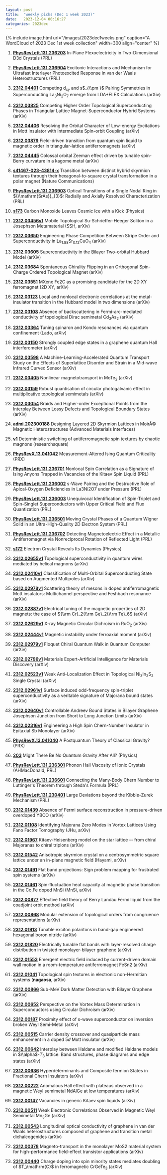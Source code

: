 ```yaml
---
layout: post
title:  "weekly picks (Dec 1 week 2023)"
date:   2023-12-04 00:16:27
categories: 2023dec
---
```



{% include image.html url="/images/2023dec1weeks.png" caption="A WordCloud of 2023 Dec 1st week collection" width=300 align="center" %}

1. **[PhysRevLett.131.236203](https://link.aps.org/doi/10.1103/PhysRevLett.131.236203)** In-Plane Flexoelectricity in Two-Dimensional D3d Crystals (PRL)

1. **[PhysRevLett.131.236904](https://link.aps.org/doi/10.1103/PhysRevLett.131.236904)** Excitonic Interactions and Mechanism for Ultrafast Interlayer Photoexcited Response in van der Waals Heterostructures (PRL)



1. **[2312.04401](http://arxiv.org/abs/2312.04401)** Competing d$_{xy}$ and s$_{\\pm }$ Pairing Symmetries in Superconducting La$_{3}$Ni$_{2}$O$_{7}$ emerge from LDA+FLEX Calculations (arXiv)

1. **[2312.03825](http://arxiv.org/abs/2312.03825)** Competing Higher Order Topological Superconducting Phases in Triangular Lattice Magnet-Superconductor Hybrid Systems (arXiv)

1. **[2312.04406](http://arxiv.org/abs/2312.04406)** Resolving the Orbital Character of Low-energy Excitations in Mott Insulator with Intermediate Spin-orbit Coupling (arXiv)

1. **[2312.03879](http://arxiv.org/abs/2312.03879)** Field-driven transition from quantum spin liquid to magnetic order in triangular-lattice antiferromagnets (arXiv)

1. **[2312.04445](http://arxiv.org/abs/2312.04445)** Colossal orbital Zeeman effect driven by tunable spin-Berry curvature in a kagome metal (arXiv)



1. **[s41467-023-43814-x](https://www.nature.com/articles/s41467-023-43814-x)** Transition between distinct hybrid skyrmion textures through their hexagonal-to-square crystal transformation in a polar magnet (Nature Communications)


1. **[PhysRevLett.131.236903](https://link.aps.org/doi/10.1103/PhysRevLett.131.236903)** Optical Transitions of a Single Nodal Ring in ${\\mathrm{SrAs}}_{3}$: Radially and Axially Resolved Characterization (PRL)

1. **[s173](https://physics.aps.org/articles/v16/s173)** Carbon Monoxide Leaves Cosmic Ice with a Kick (Physics)




1. **[2312.03456v1](https://arxiv.org/abs/2312.03456v1)** Mobile Topological Su-Schrieffer-Heeger Soliton in a Josephson Metamaterial (SSH, arXiv)

1. **[2312.03650](http://arxiv.org/abs/2312.03650)** Engineering Phase Competition Between Stripe Order and Superconductivity in La$_{1.88}$Sr$_{0.12}$CuO$_4$ (arXiv)

1. **[2312.03605](http://arxiv.org/abs/2312.03605)** Superconductivity in the Bilayer Two-orbital Hubbard Model (arXiv)

1. **[2312.03684](http://arxiv.org/abs/2312.03684)** Spontaneous Chirality Flipping in an Orthogonal Spin-Charge Ordered Topological Magnet (arXiv)

1. **[2312.03551](http://arxiv.org/abs/2312.03551)** MXene Fe2C as a promising candidate for the 2D XY ferromagnet (2D XY, arXiv)

1. **[2312.03123](http://arxiv.org/abs/2312.03123)** Local and nonlocal electronic correlations at the metal-insulator transition in the Hubbard model in two dimensions (arXiv)

1. **[2312.03108](http://arxiv.org/abs/2312.03108)** Absence of backscattering in Fermi-arc-mediated conductivity of topological Dirac semimetal Cd$_{3}$As$_{2}$ (arXiv)

1. **[2312.03364](http://arxiv.org/abs/2312.03364)** Tuning spinaron and Kondo resonances via quantum confinement (Lado, arXiv)

1. **[2312.03150](http://arxiv.org/abs/2312.03150)** Strongly coupled edge states in a graphene quantum Hall interferometer (arXiv)

1. **[2312.03598](http://arxiv.org/abs/2312.03598)** A Machine-Learning-Accelerated Quantum Transport Study on the Effects of Superlattice Disorder and Strain in a Mid-wave Infrared Curved Sensor (arXiv)

1. **[2312.03405](http://arxiv.org/abs/2312.03405)** Nonlinear magnetotransport in MoTe${}_2$ (arXiv)

1. **[2312.03159](http://arxiv.org/abs/2312.03159)** Robust quantisation of circular photogalvanic effect in multiplicative topological semimetals (arXiv)

1. **[2312.03054](http://arxiv.org/abs/2312.03054)** Braids and Higher-order Exceptional Points from the Interplay Between Lossy Defects and Topological Boundary States (arXiv)



1. **[admi.202300188](https://onlinelibrary.wiley.com/doi/abs/10.1002/admi.202300188)** Designing Layered 2D Skyrmion Lattices in MoirÃ© Magnetic Heterostructures (Advanced Materials Interfaces)

1. **[v1](https://www.researchsquare.com/article/rs-2839142/v1)** Deterministic switching of antiferromagnetic spin textures by chaotic magnons (researchsquare)

1. **[PhysRevX.13.041042](https://link.aps.org/doi/10.1103/PhysRevX.13.041042)** Measurement-Altered Ising Quantum Criticality (PRX)

1. **[PhysRevLett.131.236701](https://link.aps.org/doi/10.1103/PhysRevLett.131.236701)** Nonlocal Spin Correlation as a Signature of Ising Anyons Trapped in Vacancies of the Kitaev Spin Liquid (PRL)

1. **[PhysRevLett.131.236002](https://link.aps.org/doi/10.1103/PhysRevLett.131.236002)** s-Wave Pairing and the Destructive Role of Apical-Oxygen Deficiencies in La3Ni2O7 under Pressure (PRL)

1. **[PhysRevLett.131.236003](https://link.aps.org/doi/10.1103/PhysRevLett.131.236003)** Unequivocal Identification of Spin-Triplet and Spin-Singlet Superconductors with Upper Critical Field and Flux Quantization (PRL)

1. **[PhysRevLett.131.236501](https://link.aps.org/doi/10.1103/PhysRevLett.131.236501)** Moving Crystal Phases of a Quantum Wigner Solid in an Ultra-High-Quality 2D Electron System (PRL)

1. **[PhysRevLett.131.236702](https://link.aps.org/doi/10.1103/PhysRevLett.131.236702)** Detecting Magnetoelectric Effect in a Metallic Antiferromagnet via Nonreciprocal Rotation of Reflected Light (PRL)

1. **[s172](https://physics.aps.org/articles/v16/s172)** Electron Crystal Reveals Its Dynamics (Physics)




1. **[2312.02655v1](https://arxiv.org/abs/2312.02655v1)** Topological superconductivity in quantum wires mediated by helical magnons (arXiv)

1. **[2312.02410v1](https://arxiv.org/abs/2312.02410v1)** Classification of Multi-Orbital Superconducting State based on Augmented Multipoles (arXiv)

1. **[2312.02978v1](https://arxiv.org/abs/2312.02978v1)** Scattering theory of mesons in doped antiferromagnetic Mott insulators: Multichannel perspective and Feshbach resonance (arXiv)

1. **[2312.02887v1](https://arxiv.org/abs/2312.02887v1)** Electrical tuning of the magnetic properties of 2D magnets: the case of ${\\rm Cr}_2{\\rm Ge}_2{\\rm Te}_6$ (arXiv)

1. **[2312.02629v1](https://arxiv.org/abs/2312.02629v1)** X-ray Magnetic Circular Dichroism in RuO$_2$ (arXiv)

1. **[2312.02444v1](https://arxiv.org/abs/2312.02444v1)** Magnetic instability under ferroaxial moment (arXiv)

1. **[2312.02979v1](https://arxiv.org/abs/2312.02979v1)** Floquet Chiral Quantum Walk in Quantum Computer (arXiv)

1. **[2312.02796v1](https://arxiv.org/abs/2312.02796v1)** Materials Expert-Artificial Intelligence for Materials Discovery (arXiv)

1. **[2312.02523v1](https://arxiv.org/abs/2312.02523v1)** Weak Anti-Localization Effect in Topological Ni$_3$In$_2$S$_2$ Single Crystal (arXiv)

1. **[2312.02961v1](https://arxiv.org/abs/2312.02961v1)** Surface induced odd-frequency spin-triplet superconductivity as a veritable signature of Majorana bound states (arXiv)

1. **[2312.02640v1](https://arxiv.org/abs/2312.02640v1)** Controllable Andreev Bound States in Bilayer Graphene Josephson Junction from Short to Long Junction Limits (arXiv)

1. **[2312.02316v1](https://arxiv.org/abs/2312.02316v1)** Engineering a High Spin Chern-Number Insulator in Epitaxial Sb Monolayer (arXiv)




1. **[PhysRevX.13.041040](https://link.aps.org/doi/10.1103/PhysRevX.13.041040)** A Postquantum Theory of Classical Gravity? (PRX)

1. **[203](https://physics.aps.org/articles/v16/203)** Might There Be No Quantum Gravity After All? (Physics)

1. **[PhysRevLett.131.236301](https://link.aps.org/doi/10.1103/PhysRevLett.131.236301)** Phonon Hall Viscosity of Ionic Crystals (AHMacDonald, PRL)

1. **[PhysRevLett.131.236601](https://link.aps.org/doi/10.1103/PhysRevLett.131.236601)** Connecting the Many-Body Chern Number to Luttinger's Theorem through Steda's Formula (PRL)

1. **[PhysRevLett.131.230401](https://link.aps.org/doi/10.1103/PhysRevLett.131.230401)** Large Deviations beyond the Kibble-Zurek Mechanism (PRL)




1. **[2312.01439](http://arxiv.org/abs/2312.01439)** Absence of Fermi surface reconstruction in pressure-driven overdoped YBCO (arXiv)

1. **[2312.01108](http://arxiv.org/abs/2312.01108)** Identifying Majorana Zero Modes in Vortex Lattices Using Fano Factor Tomography (JHu, arXiv)

1. **[2312.01967](http://arxiv.org/abs/2312.01967)** Kitaev-Heisenberg model on the star lattice -- from chiral Majoranas to chiral triplons (arXiv)

1. **[2312.01542](http://arxiv.org/abs/2312.01542)** Anisotropic skyrmion crystal on a centrosymmetric square lattice under an in-plane magnetic field (Hayami, arXiv)

1. **[2312.01491](http://arxiv.org/abs/2312.01491)** Flat band projections: Sign problem mapping for frustrated spin systems (arXiv)

1. **[2312.01461](http://arxiv.org/abs/2312.01461)** Spin-fluctuation heat capacity at magnetic phase transition in the Co,Fe doped MnSi (MnSi, arXiv)

1. **[2312.00877](http://arxiv.org/abs/2312.00877)** Effective field theory of Berry Landau Fermi liquid from the coadjoint orbit method (arXiv)

1. **[2312.00868](http://arxiv.org/abs/2312.00868)** Modular extension of topological orders from congruence representations (arXiv)

1. **[2312.01913](http://arxiv.org/abs/2312.01913)** Tunable exciton polaritons in band-gap engineered hexagonal boron nitride (arXiv)

1. **[2312.01820](http://arxiv.org/abs/2312.01820)** Electrically tunable flat bands with layer-resolved charge distribution in twisted monolayer-bilayer graphene (arXiv)

1. **[2312.01553](http://arxiv.org/abs/2312.01553)** Emergent electric field induced by current-driven domain wall motion in a room-temperature antiferromagnet FeSn2 (arXiv)

1. **[2312.01041](http://arxiv.org/abs/2312.01041)** Topological spin textures in electronic non-Hermitian systems (**nagaosa**, arXiv)

1. **[2312.00866](http://arxiv.org/abs/2312.00866)** Sub-MeV Dark Matter Detection with Bilayer Graphene (arXiv)


1. **[2312.00652](http://arxiv.org/abs/2312.00652)** Perspective on the Vortex Mass Determination in Superconductors using Circular Dichroism (arXiv)

1. **[2312.00187](http://arxiv.org/abs/2312.00187)** Proximity effect of s-wave superconductor on inversion broken Weyl Semi-Metal (arXiv)

1. **[2312.00515](http://arxiv.org/abs/2312.00515)** Carrier density crossover and quasiparticle mass enhancement in a doped 5$d$ Mott insulator (arXiv)

1. **[2312.00642](http://arxiv.org/abs/2312.00642)** Interplay between Haldane and modified Haldane models in $\\alpha$-$T_{3}$ lattice: Band structures, phase diagrams and edge states (arXiv)

1. **[2312.00636](http://arxiv.org/abs/2312.00636)** Hyperdeterminants and Composite fermion States in Fractional Chern Insulators (arXiv)

1. **[2312.00222](http://arxiv.org/abs/2312.00222)** Anomalous Hall effect with plateaus observed in a magnetic Weyl semimetal NdAlGe at low temperatures (arXiv)

1. **[2312.00147](http://arxiv.org/abs/2312.00147)** Vacancies in generic Kitaev spin liquids (arXiv)

1. **[2312.00511](http://arxiv.org/abs/2312.00511)** Weak Electronic Correlations Observed in Magnetic Weyl Semimetal Mn$_3$Ge (arXiv)

1. **[2312.00543](http://arxiv.org/abs/2312.00543)** Longitudinal optical conductivity of graphene in van der Waals heterostructures composed of graphene and transition metal dichalcogenides (arXiv)

1. **[2312.00378](http://arxiv.org/abs/2312.00378)** Magneto-transport in the monolayer MoS2 material system for high-performance field-effect transistor applications (arXiv)

1. **[2312.00440](http://arxiv.org/abs/2312.00440)** Charge doping into spin minority states mediates doubling of $T_\\mathrm{C}$ in ferromagnetic CrGeTe$_3$ (arXiv)
